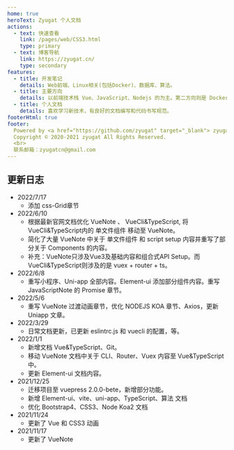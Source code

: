 ```yaml
---
home: true
heroText: Zyugat 个人文档
actions:
  - text: 快速查看
    link: /pages/web/CSS3.html
    type: primary
  - text: 博客导航
    link: https://zyugat.cn/
    type: secondary
features:
  - title: 开发笔记
    details: Web前端、Linux相关(包括Docker)、数据库、算法。
  - title: 主要方向
    details: 以前端技术栈 Vue、JavaScript、Nodejs 的为主。第二方向则是 Docker 偏向服务器运维方向。
  - title: 个人文档
    details: 喜欢学习新技术，有良好的文档编写和代码书写规范。
footerHtml: true
footer:
  Powered by <a href="https://github.com/zyugat" target="_blank"> zyugat </a> <br> <a href="https://beian.miit.gov.cn/" target="_blank">粤ICP备2021116118号</a><br>
  Copyright © 2020-2021 zyugat All Rights Reserved.
  <br>
  联系邮箱：zyugatcn@gmail.com
---
```


## 更新日志

- 2022/7/17
  - 添加 css-Grid章节
- 2022/6/10
  - 根据最新官网文档优化 VueNote 、 VueCli&TypeScript, 将VueCli&TypeScript内的 单文件组件 移动至 VueNote。
  - 简化了大量 VueNote 中关于 单文件组件 和 script setup 内容并重写了部分关于 Components 的内容。
  - 补充：VueNote只涉及Vue3及基础内容和组合式API Setup。而VueCli&TypeScript则涉及的是 vuex + router + ts。
- 2022/6/8
  - 重写小程序、Uni-app 全部内容。Element-ui 添加部分组件内容。重写 JavaScriptNote 的 Promise 章节。
- 2022/5/6
  - 重写 VueNote 过渡动画章节，优化 NODEJS KOA 章节、Axios，更新 Uniapp 文章。
- 2022/3/29
  - 日常文档更新，已更新 eslintrc.js 和 vuecli 的配置，等。
- 2022/1/1
  - 新增文档 Vue&TypeScript、Git。
  - 移动 VueNote 文档中关于 CLI、Router、Vuex 内容至 Vue&TypeScript 中。
  - 更新 Element-ui 文档内容。
- 2021/12/25
  - 迁移项目至 vuepress 2.0.0-bete，新增部分功能。
  - 新增 Element-ui、vite、uni-app、TypeScript、算法 文档
  - 优化 Bootstrap4、CSS3、Node Koa2 文档
- 2021/11/24
  - 更新了 Vue 和 CSS3 动画
- 2021/11/17
  - 更新了 VueNote
